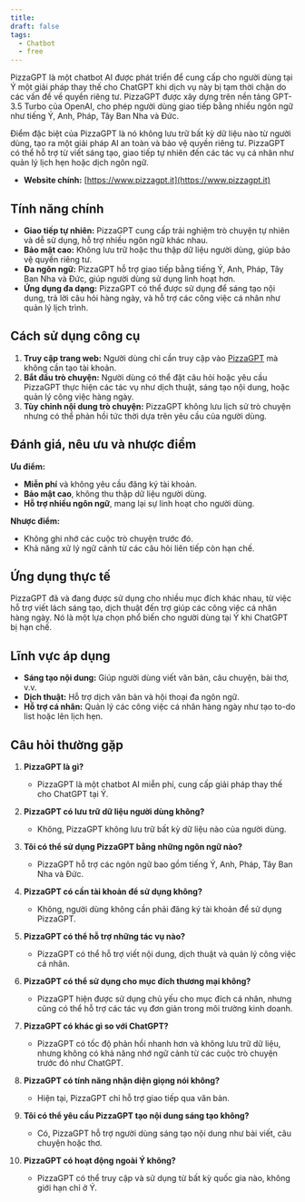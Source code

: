 ```yaml
---
title: 
draft: false
tags:
  - Chatbot
  - free
---
```

PizzaGPT là một chatbot AI được phát triển để cung cấp cho người dùng tại Ý một giải pháp thay thế cho ChatGPT khi dịch vụ này bị tạm thời chặn do các vấn đề về quyền riêng tư. PizzaGPT được xây dựng trên nền tảng GPT-3.5 Turbo của OpenAI, cho phép người dùng giao tiếp bằng nhiều ngôn ngữ như tiếng Ý, Anh, Pháp, Tây Ban Nha và Đức.

Điểm đặc biệt của PizzaGPT là nó không lưu trữ bất kỳ dữ liệu nào từ người dùng, tạo ra một giải pháp AI an toàn và bảo vệ quyền riêng tư. PizzaGPT có thể hỗ trợ từ viết sáng tạo, giao tiếp tự nhiên đến các tác vụ cá nhân như quản lý lịch hẹn hoặc dịch ngôn ngữ.

- **Website chính:** [https://www.pizzagpt.it](https://www.pizzagpt.it)

## Tính năng chính

- **Giao tiếp tự nhiên:** PizzaGPT cung cấp trải nghiệm trò chuyện tự nhiên và dễ sử dụng, hỗ trợ nhiều ngôn ngữ khác nhau.
- **Bảo mật cao:** Không lưu trữ hoặc thu thập dữ liệu người dùng, giúp bảo vệ quyền riêng tư.
- **Đa ngôn ngữ:** PizzaGPT hỗ trợ giao tiếp bằng tiếng Ý, Anh, Pháp, Tây Ban Nha và Đức, giúp người dùng sử dụng linh hoạt hơn.
- **Ứng dụng đa dạng:** PizzaGPT có thể được sử dụng để sáng tạo nội dung, trả lời câu hỏi hàng ngày, và hỗ trợ các công việc cá nhân như quản lý lịch trình.

## Cách sử dụng công cụ

1. **Truy cập trang web:** Người dùng chỉ cần truy cập vào [PizzaGPT](https://www.pizzagpt.it) mà không cần tạo tài khoản.
2. **Bắt đầu trò chuyện:** Người dùng có thể đặt câu hỏi hoặc yêu cầu PizzaGPT thực hiện các tác vụ như dịch thuật, sáng tạo nội dung, hoặc quản lý công việc hàng ngày.
3. **Tùy chỉnh nội dung trò chuyện:** PizzaGPT không lưu lịch sử trò chuyện nhưng có thể phản hồi tức thời dựa trên yêu cầu của người dùng.

## Đánh giá, nêu ưu và nhược điểm

**Ưu điểm:**

- **Miễn phí** và không yêu cầu đăng ký tài khoản.
- **Bảo mật cao**, không thu thập dữ liệu người dùng.
- **Hỗ trợ nhiều ngôn ngữ**, mang lại sự linh hoạt cho người dùng.

**Nhược điểm:**

- Không ghi nhớ các cuộc trò chuyện trước đó.
- Khả năng xử lý ngữ cảnh từ các câu hỏi liên tiếp còn hạn chế.

## Ứng dụng thực tế

PizzaGPT đã và đang được sử dụng cho nhiều mục đích khác nhau, từ việc hỗ trợ viết lách sáng tạo, dịch thuật đến trợ giúp các công việc cá nhân hàng ngày. Nó là một lựa chọn phổ biến cho người dùng tại Ý khi ChatGPT bị hạn chế.

## Lĩnh vực áp dụng

- **Sáng tạo nội dung:** Giúp người dùng viết văn bản, câu chuyện, bài thơ, v.v.
- **Dịch thuật:** Hỗ trợ dịch văn bản và hội thoại đa ngôn ngữ.
- **Hỗ trợ cá nhân:** Quản lý các công việc cá nhân hàng ngày như tạo to-do list hoặc lên lịch hẹn.

## Câu hỏi thường gặp

1. **PizzaGPT là gì?**
    
    - PizzaGPT là một chatbot AI miễn phí, cung cấp giải pháp thay thế cho ChatGPT tại Ý.
2. **PizzaGPT có lưu trữ dữ liệu người dùng không?**
    
    - Không, PizzaGPT không lưu trữ bất kỳ dữ liệu nào của người dùng.
3. **Tôi có thể sử dụng PizzaGPT bằng những ngôn ngữ nào?**
    
    - PizzaGPT hỗ trợ các ngôn ngữ bao gồm tiếng Ý, Anh, Pháp, Tây Ban Nha và Đức.
4. **PizzaGPT có cần tài khoản để sử dụng không?**
    
    - Không, người dùng không cần phải đăng ký tài khoản để sử dụng PizzaGPT.
5. **PizzaGPT có thể hỗ trợ những tác vụ nào?**
    
    - PizzaGPT có thể hỗ trợ viết nội dung, dịch thuật và quản lý công việc cá nhân.
6. **PizzaGPT có thể sử dụng cho mục đích thương mại không?**
    
    - PizzaGPT hiện được sử dụng chủ yếu cho mục đích cá nhân, nhưng cũng có thể hỗ trợ các tác vụ đơn giản trong môi trường kinh doanh.
7. **PizzaGPT có khác gì so với ChatGPT?**
    
    - PizzaGPT có tốc độ phản hồi nhanh hơn và không lưu trữ dữ liệu, nhưng không có khả năng nhớ ngữ cảnh từ các cuộc trò chuyện trước đó như ChatGPT.
8. **PizzaGPT có tính năng nhận diện giọng nói không?**
    
    - Hiện tại, PizzaGPT chỉ hỗ trợ giao tiếp qua văn bản.
9. **Tôi có thể yêu cầu PizzaGPT tạo nội dung sáng tạo không?**
    
    - Có, PizzaGPT hỗ trợ người dùng sáng tạo nội dung như bài viết, câu chuyện hoặc thơ.
10. **PizzaGPT có hoạt động ngoài Ý không?**
    
	- PizzaGPT có thể truy cập và sử dụng từ bất kỳ quốc gia nào, không giới hạn chỉ ở Ý.